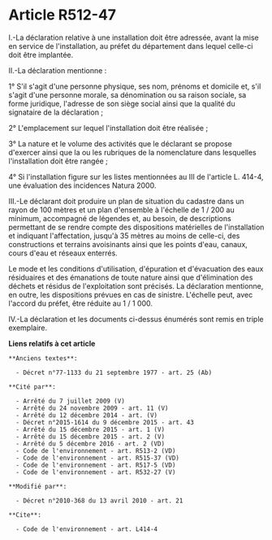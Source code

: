 # Article R512-47

I.-La déclaration relative à une installation doit être adressée, avant la mise en service de l'installation, au préfet du
département dans lequel celle-ci doit être implantée. 

II.-La déclaration mentionne : 

1° S'il s'agit d'une personne physique, ses nom, prénoms et domicile et, s'il s'agit d'une personne morale, sa dénomination
ou sa raison sociale, sa forme juridique, l'adresse de son siège social ainsi que la qualité du signataire de la
déclaration ; 

2° L'emplacement sur lequel l'installation doit être réalisée ; 

3° La nature et le volume des activités que le déclarant se propose d'exercer ainsi que la ou les rubriques de la
nomenclature dans lesquelles l'installation doit être rangée ; 

4° Si l'installation figure sur les listes mentionnées au III de l'article L. 414-4, une évaluation des incidences Natura
2000. 

III.-Le déclarant doit produire un plan de situation du cadastre dans un rayon de 100 mètres et un plan d'ensemble à
l'échelle de 1 / 200 au minimum, accompagné de légendes et, au besoin, de descriptions permettant de se rendre compte des
dispositions matérielles de l'installation et indiquant l'affectation, jusqu'à 35 mètres au moins de celle-ci, des
constructions et terrains avoisinants ainsi que les points d'eau, canaux, cours d'eau et réseaux enterrés. 

Le mode et les conditions d'utilisation, d'épuration et d'évacuation des eaux résiduaires et des émanations de toute nature
ainsi que d'élimination des déchets et résidus de l'exploitation sont précisés. La déclaration mentionne, en outre, les
dispositions prévues en cas de sinistre. L'échelle peut, avec l'accord du préfet, être réduite au 1 / 1 000. 

IV.-La déclaration et les documents ci-dessus énumérés sont remis en triple exemplaire.

**Liens relatifs à cet article**

	**Anciens textes**:

	  - Décret n°77-1133 du 21 septembre 1977 - art. 25 (Ab)

	**Cité par**:

	  - Arrêté du 7 juillet 2009 (V)
	  - Arrêté du 24 novembre 2009 - art. 11 (V)
	  - Arrêté du 12 décembre 2014 - art. (V)
	  - Décret n°2015-1614 du 9 décembre 2015 - art. 43
	  - Arrêté du 15 décembre 2015 - art. 1 (V)
	  - Arrêté du 15 décembre 2015 - art. 2 (V)
	  - Arrêté du 5 décembre 2016 - art. 2 (VD)
	  - Code de l'environnement - art. R513-2 (VD)
	  - Code de l'environnement - art. R515-37 (VD)
	  - Code de l'environnement - art. R517-5 (VD)
	  - Code de l'environnement - art. R532-27 (V)

	**Modifié par**:

	  - Décret n°2010-368 du 13 avril 2010 - art. 21

	**Cite**:

	  - Code de l'environnement - art. L414-4
